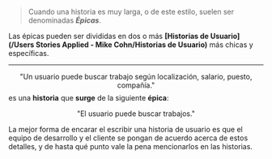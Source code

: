 > Cuando una historia es muy larga, o de este estilo, suelen ser denominadas ***Épicas***. 

Las épicas pueden ser divididas en dos o más **[Historias de Usuario](/Users Stories Applied - Mike Cohn/Historias de Usuario)** más chicas y específicas. 
****
$$\text{"Un usuario puede buscar trabajo según localización, salario, puesto, compañía."}$$
es una **historia** que **surge** de la siguiente **épica**: 

$$\text{"El usuario puede buscar trabajos."}$$

La mejor forma de encarar el escribir una historia de usuario es que el equipo de desarrollo y el cliente se pongan de acuerdo acerca de estos detalles, y de hasta qué punto vale la pena mencionarlos en las historias. 